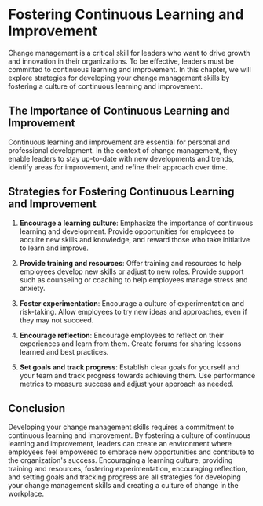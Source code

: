 Fostering Continuous Learning and Improvement
==================================================================================================

Change management is a critical skill for leaders who want to drive growth and innovation in their organizations. To be effective, leaders must be committed to continuous learning and improvement. In this chapter, we will explore strategies for developing your change management skills by fostering a culture of continuous learning and improvement.

The Importance of Continuous Learning and Improvement
-----------------------------------------------------

Continuous learning and improvement are essential for personal and professional development. In the context of change management, they enable leaders to stay up-to-date with new developments and trends, identify areas for improvement, and refine their approach over time.

Strategies for Fostering Continuous Learning and Improvement
------------------------------------------------------------

1. **Encourage a learning culture**: Emphasize the importance of continuous learning and development. Provide opportunities for employees to acquire new skills and knowledge, and reward those who take initiative to learn and improve.

2. **Provide training and resources**: Offer training and resources to help employees develop new skills or adjust to new roles. Provide support such as counseling or coaching to help employees manage stress and anxiety.

3. **Foster experimentation**: Encourage a culture of experimentation and risk-taking. Allow employees to try new ideas and approaches, even if they may not succeed.

4. **Encourage reflection**: Encourage employees to reflect on their experiences and learn from them. Create forums for sharing lessons learned and best practices.

5. **Set goals and track progress**: Establish clear goals for yourself and your team and track progress towards achieving them. Use performance metrics to measure success and adjust your approach as needed.

Conclusion
----------

Developing your change management skills requires a commitment to continuous learning and improvement. By fostering a culture of continuous learning and improvement, leaders can create an environment where employees feel empowered to embrace new opportunities and contribute to the organization's success. Encouraging a learning culture, providing training and resources, fostering experimentation, encouraging reflection, and setting goals and tracking progress are all strategies for developing your change management skills and creating a culture of change in the workplace.
